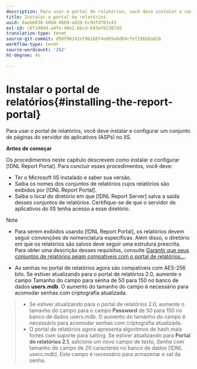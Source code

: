 ```yaml
---
description: Para usar o portal de relatórios, você deve instalar e configurar um conjunto de páginas do servidor de aplicativos (ASPs) no IIS.
title: Instalar o portal de relatórios
uuid: 6aeb6038-b0b0-48b9-a020-bc9dfd703c43
exl-id: c6f140d4-a4fe-48e2-bbcd-b43efb2387dd
translation-type: tm+mt
source-git-commit: d9df90242ef96188f4e4b5e6d04cfef196b0a628
workflow-type: tm+mt
source-wordcount: '262'
ht-degree: 4%

---
```


# Instalar o portal de relatórios{#installing-the-report-portal}

Para usar o portal de relatórios, você deve instalar e configurar um conjunto de páginas do servidor de aplicativos (ASPs) no IIS.

**Antes de começar**

Os procedimentos neste capítulo descrevem como instalar e configurar [!DNL Report Portal]. Para concluir esses procedimentos, você deve:

* Ter o Microsoft IIS instalado e saber sua versão.
* Saiba os nomes dos conjuntos de relatórios cujos relatórios são exibidos por [!DNL Report Portal].
* Saiba o local do diretório em que [!DNL Report Server] salva a saída desses conjuntos de relatórios. Certifique-se de que o servidor de aplicativos do IIS tenha acesso a esse diretório.

>[!NOTE]
>
>* Para serem exibidos usando [!DNL Report Portal], os relatórios devem seguir convenções de nomenclatura específicas. Além disso, o diretório em que os relatórios são salvos deve seguir uma estrutura prescrita. Para obter uma descrição desses requisitos, consulte [Garantir que seus conjuntos de relatórios sejam compatíveis com o portal de relatórios...](../../../home/c-rpt-oview/c-install-rpt-port/c-rpt-port-user-inter.md#section-2b141e5d198a4bbea455699126c24706).
   >
   >
* As senhas no portal de relatórios agora são compatíveis com AES-256 bits. Se estiver atualizando para o portal de relatórios 2.0, aumente o campo Tamanho do campo para senha de 50 para 150 no banco de dados **users.mdb**. O aumento do tamanho do campo é necessário para acomodar senhas com criptografia atualizada.
>* Se estiver atualizando para o portal de relatórios 2.0, aumente o tamanho do campo para o campo **Password** de 50 para 150 no banco de dados users.mdb. O aumento do tamanho do campo é necessário para acomodar senhas com criptografia atualizada.
>* O portal de relatórios agora apresenta algoritmos de hash mais fortes com suporte para salting. Se estiver atualizando para **Portal de relatórios 2.1**, adicione um novo campo de texto, *Senha* com tamanho de campo de 20 caracteres no banco de dados [!DNL users.mdb]. Este campo é necessário para armazenar o sal da senha.

>


